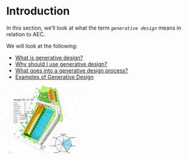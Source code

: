 # Introduction


In this section, we’ll look at what the term _`generative design`_ means in relation to AEC.

We will look at the following:

* [What is generative design?](01-02_what-is-generative-design.md)
* [Why should I use generative design?](01-03_why-should-i-use-generative-design.md)
* [What goes into a generative design process?](01-04_what-goes-into-a-generative-design-process/)
* [Examples of Generative Design](examples-of-generative-design/)

<img src="../../.gitbook/assets/intro/gendesign.gif" style="width:200px;"/>

